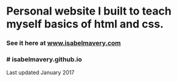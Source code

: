 # Personal website I built to teach myself basics of html and css.
### See it here at www.isabelmavery.com
### # isabelmavery.github.io

Last updated January 2017
